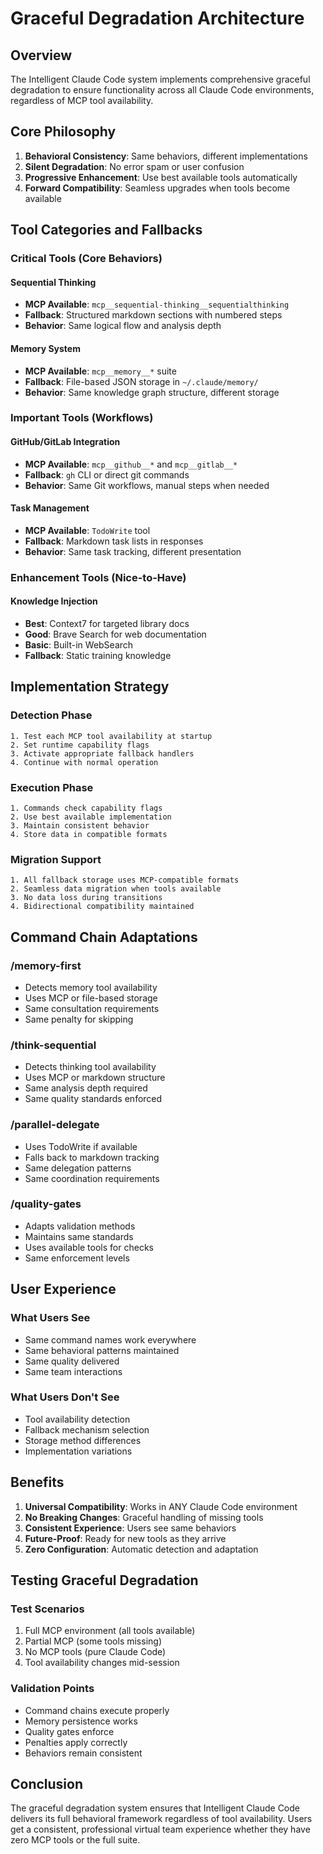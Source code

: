 # Graceful Degradation Architecture

## Overview

The Intelligent Claude Code system implements comprehensive graceful degradation to ensure functionality across all Claude Code environments, regardless of MCP tool availability.

## Core Philosophy

1. **Behavioral Consistency**: Same behaviors, different implementations
2. **Silent Degradation**: No error spam or user confusion
3. **Progressive Enhancement**: Use best available tools automatically
4. **Forward Compatibility**: Seamless upgrades when tools become available

## Tool Categories and Fallbacks

### Critical Tools (Core Behaviors)

#### Sequential Thinking
- **MCP Available**: `mcp__sequential-thinking__sequentialthinking`
- **Fallback**: Structured markdown sections with numbered steps
- **Behavior**: Same logical flow and analysis depth

#### Memory System
- **MCP Available**: `mcp__memory__*` suite
- **Fallback**: File-based JSON storage in `~/.claude/memory/`
- **Behavior**: Same knowledge graph structure, different storage

### Important Tools (Workflows)

#### GitHub/GitLab Integration
- **MCP Available**: `mcp__github__*` and `mcp__gitlab__*`
- **Fallback**: `gh` CLI or direct git commands
- **Behavior**: Same Git workflows, manual steps when needed

#### Task Management
- **MCP Available**: `TodoWrite` tool
- **Fallback**: Markdown task lists in responses
- **Behavior**: Same task tracking, different presentation

### Enhancement Tools (Nice-to-Have)

#### Knowledge Injection
- **Best**: Context7 for targeted library docs
- **Good**: Brave Search for web documentation
- **Basic**: Built-in WebSearch
- **Fallback**: Static training knowledge

## Implementation Strategy

### Detection Phase
```
1. Test each MCP tool availability at startup
2. Set runtime capability flags
3. Activate appropriate fallback handlers
4. Continue with normal operation
```

### Execution Phase
```
1. Commands check capability flags
2. Use best available implementation
3. Maintain consistent behavior
4. Store data in compatible formats
```

### Migration Support
```
1. All fallback storage uses MCP-compatible formats
2. Seamless data migration when tools available
3. No data loss during transitions
4. Bidirectional compatibility maintained
```

## Command Chain Adaptations

### /memory-first
- Detects memory tool availability
- Uses MCP or file-based storage
- Same consultation requirements
- Same penalty for skipping

### /think-sequential
- Detects thinking tool availability
- Uses MCP or markdown structure
- Same analysis depth required
- Same quality standards enforced

### /parallel-delegate
- Uses TodoWrite if available
- Falls back to markdown tracking
- Same delegation patterns
- Same coordination requirements

### /quality-gates
- Adapts validation methods
- Maintains same standards
- Uses available tools for checks
- Same enforcement levels

## User Experience

### What Users See
- Same command names work everywhere
- Same behavioral patterns maintained
- Same quality delivered
- Same team interactions

### What Users Don't See
- Tool availability detection
- Fallback mechanism selection
- Storage method differences
- Implementation variations

## Benefits

1. **Universal Compatibility**: Works in ANY Claude Code environment
2. **No Breaking Changes**: Graceful handling of missing tools
3. **Consistent Experience**: Users see same behaviors
4. **Future-Proof**: Ready for new tools as they arrive
5. **Zero Configuration**: Automatic detection and adaptation

## Testing Graceful Degradation

### Test Scenarios
1. Full MCP environment (all tools available)
2. Partial MCP (some tools missing)
3. No MCP tools (pure Claude Code)
4. Tool availability changes mid-session

### Validation Points
- Command chains execute properly
- Memory persistence works
- Quality gates enforce
- Penalties apply correctly
- Behaviors remain consistent

## Conclusion

The graceful degradation system ensures that Intelligent Claude Code delivers its full behavioral framework regardless of tool availability. Users get a consistent, professional virtual team experience whether they have zero MCP tools or the full suite.